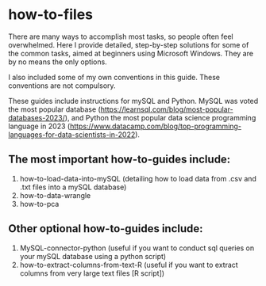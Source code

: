 # how-to-files

There are many ways to accomplish most tasks, so people often feel overwhelmed. Here I provide detailed, step-by-step solutions for some of the common tasks, aimed at beginners using Microsoft Windows. They are by no means the only options. 

I also included some of my own conventions in this guide. These conventions are not compulsory. 

These guides include instructions for mySQL and Python. MySQL was voted the most popular database (https://learnsql.com/blog/most-popular-databases-2023/), and Python the most popular data science programming language in 2023 (https://www.datacamp.com/blog/top-programming-languages-for-data-scientists-in-2022).

## The most important how-to-guides include:

1. how-to-load-data-into-mySQL (detailing how to load data from .csv and .txt files into a mySQL database)
2. how-to-data-wrangle
3. how-to-pca

## Other optional how-to-guides include:
1. MySQL-connector-python (useful if you want to conduct sql queries on your mySQL database using a python script)
2. how-to-extract-columns-from-text-R (useful if you want to extract columns from very large text files [R script])
